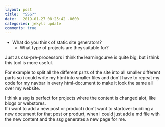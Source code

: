 ```yaml
---
layout: post
title:  "SSG?"
date:   2019-01-27 08:25:42 -0600
categories: jekyll update
comments: true
---
```


+ What do you think of static site generators?
  - What type of projects are they suitable for?


Just as css-pre-processors i think the learningcurve is quite big, but i think this tool is more useful.

For example to split all the different parts of the site into all smaller different parts so i could write my html into smaller files and don't have to repeat my code for my navbar in every html-document to make it look the same all over my website.

I think a ssg is perfect for projects where the content is changed alot, like blogs or webstores.  
If i want to add a new post or product i don't want to startover buidling a new document for that post or product, when i could just add a md file with the new content and the ssg generates a new page for me.